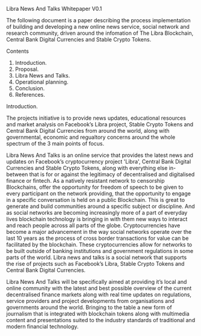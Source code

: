 Libra News And Talks Whitepaper V0.1 

The following document is a paper describing the process implementation of building and developing a new online news service, social network and research community, driven around the infomation of The Libra Blockchain, Central Bank Digital Currencies and Stable Crypto Tokens.


 Contents

1.	Introduction.
2.	Proposal.
3.	Libra News and Talks.
4.	Operational planning.
5.	Conclusion.
6.	References.




Introduction.

The projects initiative is to provide news updates,  educational resources and market analysis on Facebook’s Libra project, Stable Crypto Tokens and Central Bank Digital Currencies from around the world, along with governmental, economic and regualtory concerns around the whole spectrum of the 3 main points of focus.

Libra News And Talks is an online service that provides the latest news and updates on Facebook’s cryptocurrency project 'Libra', Central Bank Digital Currencies and Stable Crypto Tokens, along with everything else in-between that is for or against the legitimacy of decentralised and digitalised finance or fintech. 
As a natively resistant network to censorship Blockchains, offer the opportunity for freedom of speech to be given to every participant on the network providing, that the opportunity to engage in a specific conversation is held on a public Blockchain. This is great to generate and build communities around a specific subject or discipline. And as social networks are becoming increasingly more of a part of everyday lives blockchain technology is bringing in with them new ways to interact and reach people across all parts of the globe. 
Cryptocurrencies have become a major advancement in the way social networks operate over the last 10 years as the process of cross border transactions for value can be facilitated by the blockchain. These cryptocurrencies allow for networks to be built outside of banking institutions and government regulations in some parts of the world. Libra news and talks is a social network that supports the rise of projects such as Facebook’s Libra, Stable Crypto Tokens and Central Bank Digital Currencies. 

Libra News And Talks will be specifically aimed at providing it’s local and online community with the latest and best possible overview of the current decentralised finance markets along with real time updates on regulations, service providers and project developments from organisations and governments around the world. Bringing to the table a new form of journalism that is integrated with blockchain tokens along with multimedia content and presentations suited to the industry standards of traditional and modern financial technology. 



